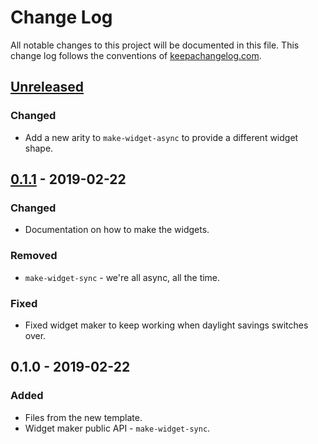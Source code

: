 # Change Log
All notable changes to this project will be documented in this file. This change log follows the conventions of [keepachangelog.com](http://keepachangelog.com/).

## [Unreleased]
### Changed
- Add a new arity to `make-widget-async` to provide a different widget shape.

## [0.1.1] - 2019-02-22
### Changed
- Documentation on how to make the widgets.

### Removed
- `make-widget-sync` - we're all async, all the time.

### Fixed
- Fixed widget maker to keep working when daylight savings switches over.

## 0.1.0 - 2019-02-22
### Added
- Files from the new template.
- Widget maker public API - `make-widget-sync`.

[Unreleased]: https://github.com/your-name/aoc2018/compare/0.1.1...HEAD
[0.1.1]: https://github.com/your-name/aoc2018/compare/0.1.0...0.1.1
